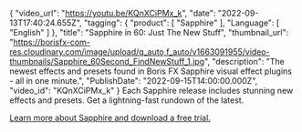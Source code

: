 {
"video_url": "https://youtu.be/KQnXCiPMx_k",
  "date": "2022-09-13T17:40:24.655Z",
  "tagging": {
    "product": [
      "Sapphire"
    ],
    "Language": [
      "English"
    ]
  },
  "title": "Sapphire in 60: Just The New Stuff",
  "thumbnail_url": "https://borisfx-com-res.cloudinary.com/image/upload/q_auto,f_auto/v1663091955/video-thumbnails/Sapphire_60Second_FindNewStuff_1.jpg",
  "description": "The newest effects and presets found in Boris FX Sapphire visual effect plugins - all in one minute.",
  "PublishDate": "2022-09-15T14:00:00.000Z",
  "video_id": "KQnXCiPMx_k"
}
Each Sapphire release includes stunning new effects and presets. Get a lightning-fast rundown of the latest.

[L﻿earn more about Sapphire and download a free trial.](https://vfx.borisfx.com/sapphire-free-trial)